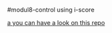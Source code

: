 #modul8-control using i-score

[a you can have a look on this repo](https://github.com/OSSIA/Namespaces/tree/master/Modul8)
